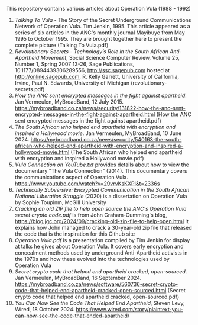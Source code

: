This repository contains various articles about Operation Vula (1988 - 1992)

1. _Talking To Vula_ - The Story of the Secret Underground Communications Network of Operation Vula. Tim Jenkin, 1995. This article appeared as a series of six articles in the ANC's monthly journal Mayibuye from May 1995 to October 1995. They are brought together here to present the complete picture (Talking To Vula.pdf)
2. _Revolutionary Secrets - Technology’s Role in the South African Anti-Apartheid Movement_, Social Science Computer Review, Volume 25, Number 1, Spring 2007 13-26, Sage Publications, 10.1177/0894439306289556, http://ssc.sagepub.com hosted at http://online.sagepub.com, R. Kelly Garrett, University of California, Irvine, Paul N. Edwards, University of Michigan (revolutionary-secrets.pdf)
3. _How the ANC sent encrypted messages in the fight against apartheid_. Jan Vermeulen, MyBroadBand, 12 July 2015. https://mybroadband.co.za/news/security/131822-how-the-anc-sent-encrypted-messages-in-the-fight-against-apartheid.html (How the ANC sent encrypted messages in the fight against apartheid.pdf)
4. _The South African who helped end apartheid with encryption and inspired a Hollywood movie_. Jan Vermeulen, MyBroadBand, 10 June 2024. https://mybroadband.co.za/news/security/540163-the-south-african-who-helped-end-apartheid-with-encryption-and-inspired-a-hollywood-movie.html (The South African who helped end apartheid with encryption and inspired a Hollywood movie.pdf)
5. _Vula Connection on YouTube.txt_ provides details about how to view the documentary "The Vula Connection" (2014). This documentary covers the communications aspect of Operation Vula. https://www.youtube.com/watch?v=29vrvKsKXPI&t=2336s
6. _Technically Subversive: Encrypted Communication in the South African National Liberation Struggle_ (2020) is a dissertation on Operation Vula by Sophie Toupinm, McGill University
7. _Cracking an old ZIP file to help open source the ANC's _Operation Vula_ secret crypto code.pdf_ is from John Graham-Cumming's blog, https://blog.jgc.org/2024/09/cracking-old-zip-file-to-help-open.html It explains how John managed to crack a 30-year-old zip file that released the code that is the inspiration for this Github site
8. _Operation Vula.pdf_ is a presentation compiled by Tim Jenkin for display at talks he gives about Operation Vula. It covers early encryption and concealment methods used by underground Anti-Apartheid activists in the 1970s and how these evolved into the technologies used by Operation Vula
9. _Secret crypto code that helped end apartheid cracked, open-sourced_. Jan Vermeulen, MyBroadBand, 16 September 2024. https://mybroadband.co.za/news/software/560736-secret-crypto-code-that-helped-end-apartheid-cracked-open-sourced.html (Secret crypto code that helped end apartheid cracked, open-sourced.pdf)
10. _You Can Now See the Code That Helped End Apartheid_, Steven Levy, Wired, 18 October 2024. https://www.wired.com/story/plaintext-you-can-now-see-the-code-that-ended-apartheid/
